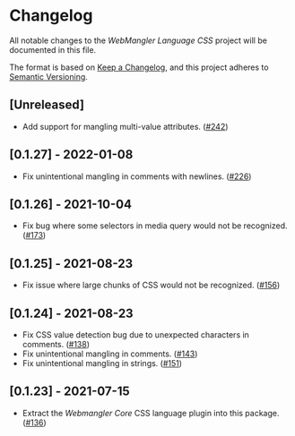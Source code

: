 # Changelog

All notable changes to the _WebMangler Language CSS_ project will be documented
in this file.

The format is based on [Keep a Changelog], and this project adheres to [Semantic
Versioning].

## [Unreleased]

- Add support for mangling multi-value attributes. ([#242])

## [0.1.27] - 2022-01-08

- Fix unintentional mangling in comments with newlines. ([#226])

## [0.1.26] - 2021-10-04

- Fix bug where some selectors in media query would not be recognized. ([#173])

## [0.1.25] - 2021-08-23

- Fix issue where large chunks of CSS would not be recognized. ([#156])

## [0.1.24] - 2021-08-23

- Fix CSS value detection bug due to unexpected characters in comments. ([#138])
- Fix unintentional mangling in comments. ([#143])
- Fix unintentional mangling in strings. ([#151])

## [0.1.23] - 2021-07-15

- Extract the _Webmangler Core_ CSS language plugin into this package. ([#136])

[#136]: https://github.com/ericcornelissen/webmangler/pull/136
[#138]: https://github.com/ericcornelissen/webmangler/pull/138
[#143]: https://github.com/ericcornelissen/webmangler/pull/143
[#151]: https://github.com/ericcornelissen/webmangler/pull/151
[#156]: https://github.com/ericcornelissen/webmangler/pull/156
[#173]: https://github.com/ericcornelissen/webmangler/pull/173
[#226]: https://github.com/ericcornelissen/webmangler/pull/226
[#242]: https://github.com/ericcornelissen/webmangler/pull/242
[keep a changelog]: https://keepachangelog.com/en/1.0.0/ "Keep a CHANGELOG"
[semantic versioning]: https://semver.org/spec/v2.0.0.html "Semantic versioning"
